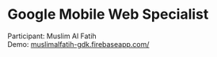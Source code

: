 # Google Mobile Web Specialist

Participant: Muslim Al Fatih\
Demo: [muslimalfatih-gdk.firebaseapp.com/](https://muslimalfatih-gdk.firebaseapp.com/)
